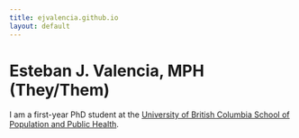 ```yaml
---
title: ejvalencia.github.io
layout: default
---
```


# Esteban J. Valencia, MPH (They/Them)

I am a first-year PhD student at the [University of British Columbia School of Population and Public Health](https://www.spph.ubc.ca/).
